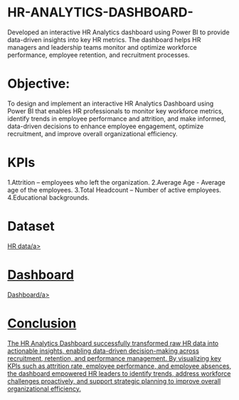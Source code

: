 # HR-ANALYTICS-DASHBOARD-
Developed an interactive HR Analytics dashboard using Power BI to provide data-driven insights into key HR metrics. The dashboard helps HR managers and leadership teams monitor and optimize workforce performance, employee retention, and recruitment processes.
# Objective:
To design and implement an interactive HR Analytics Dashboard using Power BI that enables HR professionals to monitor key workforce metrics, identify trends in employee performance and attrition, and make informed, data-driven decisions to enhance employee engagement, optimize recruitment, and improve overall organizational efficiency.
# KPIs
1.Attrition  – employees who left the organization.
2.Average Age - Average age of the employees.
3.Total Headcount – Number of active employees.
4.Educational backgrounds.
# Dataset
<a href ="https://github.com/Pranavsai1109/HR-ANALYTICS-DASHBOARD-/blob/main/HR%20Data.xlsx">HR data/a>
# Dashboard
<a href ="https://github.com/Pranavsai1109/HR-ANALYTICS-DASHBOARD-/blob/cbeaf978e2faaea0fd532dba78a9048ee9b7fd08/Screenshot%202025-06-07%20171754.png">Dashboard/a>
# Conclusion
The HR Analytics Dashboard successfully transformed raw HR data into actionable insights, enabling data-driven decision-making across recruitment, retention, and performance management. By visualizing key KPIs such as attrition rate, employee performance, and employee absences, the dashboard empowered HR leaders to identify trends, address workforce challenges proactively, and support strategic planning to improve overall organizational efficiency.



